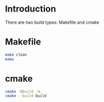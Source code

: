 # Introduction

There are two build types: Makefile and cmake

# Makefile

```bash
make clean
make
```

# cmake

```bash
cmake -Bbuild -H.
cmake --build build
```
